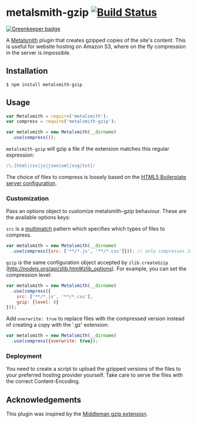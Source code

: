 # metalsmith-gzip [![Build Status](https://travis-ci.org/ludovicofischer/metalsmith-gzip.svg?branch=master)](https://travis-ci.org/ludovicofischer/metalsmith-gzip)

[![Greenkeeper badge](https://badges.greenkeeper.io/ludovicofischer/metalsmith-gzip.svg)](https://greenkeeper.io/)

A [Metalsmith](http://metalsmith.io) plugin that creates gzipped copies of the site's content. This is useful for website hosting on Amazon S3, where on the fly compression in the server is impossible.

## Installation

```
$ npm install metalsmith-gzip
```

## Usage

```javascript
var Metalsmith = require('metalsmith');
var compress = require('metalsmith-gzip');

var metalsmith = new Metalsmith(__dirname)
  .use(compress());

```

`metalsmith-gzip` will gzip a file if the extension matches this regular expression:

```javascript
/\.[html|css|js|json|xml|svg|txt]/
```

The choice of files to compress is loosely based on the [HTML5 Boilerplate server configuration](https://github.com/h5bp/server-configs-apache).

### Customization

Pass an options object to customize metalsmith-gzip behaviour. These are the available options keys:

`src` is a [multimatch](https://github.com/sindresorhus/multimatch) pattern which specifies which types of files to compress.

```javascript
var metalsmith = new Metalsmith(__dirname)
  .use(compress({src: ['**/*.js', '**/*.css']})); // only compresses JavaScript and CSS

```

`gzip` is the same configuration object accepted by `zlib.createGzip` (http://nodejs.org/api/zlib.html#zlib_options). For example, you can set the compression level:

```javascript
var metalsmith = new Metalsmith(__dirname)
  .use(compress({
    src: ['**/*.js', '**/*.css'],
    gzip: {level: 6}
}));
```

Add `overwrite: true` to replace files with the compressed version instead of creating a copy with the '.gz' extension:

```javascript
var metalsmith = new Metalsmith(__dirname)
  .use(compress({overwrite: true});
```

### Deployment

You need to create a script to upload the gzipped versions of the files to your preferred hosting provider yourself. Take care to serve the files with the correct Content-Encoding.

## Acknowledgements

This plugin was inspired by the [Middleman gzip extension](http://middlemanapp.com/advanced/file-size-optimization/).
